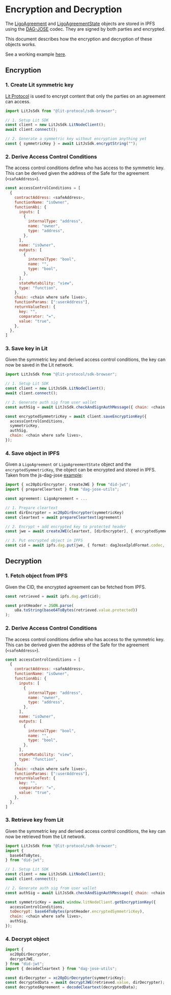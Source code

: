 # Encryption and Decryption
The [LigoAgreement](../01-Vocabulary/LigoAgreement.md) and [LigoAgreementState](../01-Vocabulary/LigoAgreementState.md) objects are stored in IPFS using the [DAG-JOSE](https://ipld.io/specs/codecs/dag-jose/spec/) codec. They are signed by both parties and encrypted.

This document describes how the encryption and decryption of these objects works.

See a working example [here](https://github.com/Ligo-Protocol/ts-ligo-vocab/blob/main/examples/encryption.mjs).

## Encryption

### 1. Create Lit symmetric key
[Lit Protocol](https://litprotocol.com/) is used to encrypt content that only the parties on an agreement can access.

```javascript
import LitJsSdk from "@lit-protocol/sdk-browser";

// 1. Setup Lit SDK
const client = new LitJsSdk.LitNodeClient();  
await client.connect();

// 2. Generate a symmetric key without encryption anything yet
const { symmetricKey } = await LitJsSdk.encryptString("");
```

### 2. Derive Access Control Conditions
The access control conditions define who has access to the symmetric key. This can be derived given the address of the Safe for the agreement (`<safeAddress>`).

```javascript
const accessControlConditions = [
  {
	contractAddress: <safeAddress>,
	functionName: "isOwner",
	functionAbi: {
	  inputs: [
		{
		  internalType: "address",
		  name: "owner",
		  type: "address",
		},
	  ],
	  name: "isOwner",
	  outputs: [
		{
		  internalType: "bool",
		  name: "",
		  type: "bool",
		},
	  ],
	  stateMutability: "view",
	  type: "function",
	},
	chain: <chain where safe lives>,
	functionParams: [":userAddress"],
	returnValueTest: {
	  key: "",
	  comparator: "=",
	  value: "true",
	},
  },
]
```

### 3. Save key in Lit
Given the symmetric key and derived access control conditions, the key can now be saved in the Lit network.

```javascript
import LitJsSdk from "@lit-protocol/sdk-browser";

// 1. Setup Lit SDK
const client = new LitJsSdk.LitNodeClient();  
await client.connect();

// 2. Generate auth sig from user wallet
const authSig = await LitJsSdk.checkAndSignAuthMessage({ chain: <chain where safe lives> });

const encryptedSymmetricKey = await client.saveEncryptionKey({
  accessControlConditions,
  symmetricKey,
  authSig,
  chain: <chain where safe lives>,
});
```

### 4. Save object in IPFS
Given a `LigoAgreement` or `LigoAgreementState` object and the `encryptedSymmetricKey`, the object can be encrypted and stored in IPFS. Taken from the js-dag-jose [example](https://github.com/ceramicnetwork/js-dag-jose#symmetric-encryption):

```typescript
import { xc20pDirEncrypter, createJWE } from "did-jwt";
import { prepareCleartext } from "dag-jose-utils";

const agreement: LigoAgreement = ...

// 1. Prepare cleartext
const dirEncrypter = xc20pDirEncrypter(symmetricKey)
const cleartext = await prepareCleartext(agreement)

// 2. Encrypt + add encrypted key to protected header
const jwe = await createJWE(cleartext, [dirEncrypter], { encryptedSymmetricKey })

// 3. Put encrypted object in IPFS
const cid = await ipfs.dag.put(jwe, { format: dagJoseIpldFormat.codec, hashAlg: 'sha2-256' })
```


## Decryption
### 1. Fetch object from IPFS
Given the CID, the encrypted agreement can be fetched from IPFS.

```javascript
const retrieved = await ipfs.dag.get(cid);

const protHeader = JSON.parse(
	u8a.toString(base64ToBytes(retrieved.value.protected))
);
```

### 2. Derive Access Control Conditions
The access control conditions define who has access to the symmetric key. This can be derived given the address of the Safe for the agreement (`<safeAddress>`).

```javascript
const accessControlConditions = [
  {
	contractAddress: <safeAddress>,
	functionName: "isOwner",
	functionAbi: {
	  inputs: [
		{
		  internalType: "address",
		  name: "owner",
		  type: "address",
		},
	  ],
	  name: "isOwner",
	  outputs: [
		{
		  internalType: "bool",
		  name: "",
		  type: "bool",
		},
	  ],
	  stateMutability: "view",
	  type: "function",
	},
	chain: <chain where safe lives>,
	functionParams: [":userAddress"],
	returnValueTest: {
	  key: "",
	  comparator: "=",
	  value: "true",
	},
  },
]
```

### 3. Retrieve key from Lit
Given the symmetric key and derived access control conditions, the key can now be retrieved  from the Lit network.

```javascript
import LitJsSdk from "@lit-protocol/sdk-browser";
import {
  base64ToBytes,
} from "did-jwt";

// 1. Setup Lit SDK
const client = new LitJsSdk.LitNodeClient();  
await client.connect();

// 2. Generate auth sig from user wallet
const authSig = await LitJsSdk.checkAndSignAuthMessage({ chain: <chain where safe lives> });

const symmetricKey = await window.litNodeClient.getEncryptionKey({
  accessControlConditions,
  toDecrypt: base64ToBytes(protHeader.encryptedSymmetricKey),
  chain: <chain where safe lives>,
  authSig,
});
```

### 4. Decrypt object
```javascript
import {
  xc20pDirDecrypter,
  decryptJWE,
} from "did-jwt";
import { decodeCleartext } from "dag-jose-utils";

const dirDecrypter = xc20pDirDecrypter(symmetricKey);
const decryptedData = await decryptJWE(retrieved.value, dirDecrypter);
const decryptedAgreement = decodeCleartext(decryptedData);
```